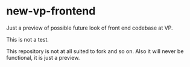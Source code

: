 # new-vp-frontend

Just a preview of possible future look of front end codebase at VP.

This is not a test.

This repository is not at all suited to fork and so on. Also it will never be functional, it is just a preview.
